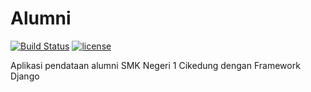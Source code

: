 # Alumni
[![Build Status](https://travis-ci.org/imamdigmi/alumni.svg?branch=master)](https://travis-ci.org/imamdigmi/alumni)
[![license](https://img.shields.io/github/license/mashape/apistatus.svg)](https://github.com/imamdigmi/alumni/blob/master/LICENSE)

Aplikasi pendataan alumni SMK Negeri 1 Cikedung dengan Framework Django